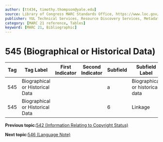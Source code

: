 ```yaml
---
author: [tt434, timothy.thompson@yale.edu]
source: Library of Congress MARC Standards Office, https://www.loc.gov/marc/bibliographic/bd545.html
publisher: YUL Technical Services, Resource Discovery Services, Metadata Services Unit
category: [MARC 21 reference, Tables]
keyword: [MARC 21, Bibliographic]
---
```


# 545 \(Biographical or Historical Data\)

|Tag|Tag Label|First Indicator|Second Indicator|Subfield|Subfield Label|Repeatable|
|---|---------|---------------|----------------|--------|--------------|----------|
|545|Biographical or Historical Data| | |a|Biographical or historical data|F|
|545|Biographical or Historical Data| | |6|Linkage|F|

**Previous topic:**[542 \(Information Relating to Copyright Status\)](../tables/542_bib_table.md)

**Next topic:**[546 \(Language Note\)](../tables/546_bib_table.md)

